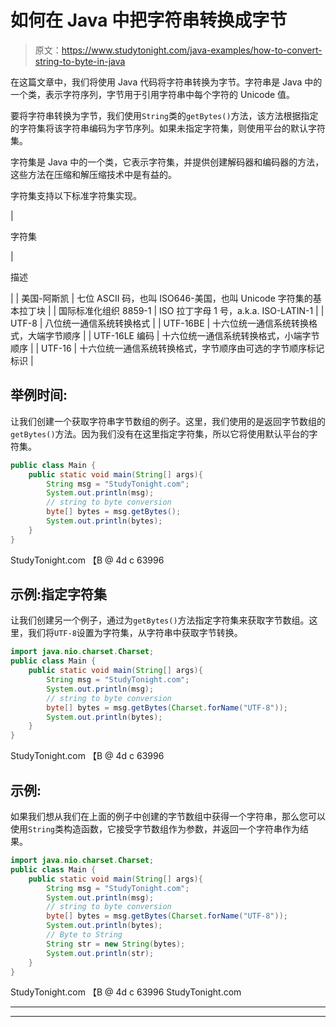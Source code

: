 # 如何在 Java 中把字符串转换成字节

> 原文：<https://www.studytonight.com/java-examples/how-to-convert-string-to-byte-in-java>

在这篇文章中，我们将使用 Java 代码将字符串转换为字节。字符串是 Java 中的一个类，表示字符序列，字节用于引用字符串中每个字符的 Unicode 值。

要将字符串转换为字节，我们使用`String`类的`getBytes()`方法，该方法根据指定的字符集将该字符串编码为字节序列。如果未指定字符集，则使用平台的默认字符集。

字符集是 Java 中的一个类，它表示字符集，并提供创建解码器和编码器的方法，这些方法在压缩和解压缩技术中是有益的。

字符集支持以下标准字符集实现。

| 

字符集

 | 

描述

 |
| 美国-阿斯凯 | 七位 ASCII 码，也叫 ISO646-美国，也叫 Unicode 字符集的基本拉丁块 |
| 国际标准化组织 8859-1 | ISO 拉丁字母 1 号，a.k.a. ISO-LATIN-1 |
| UTF-8 | 八位统一通信系统转换格式 |
| UTF-16BE | 十六位统一通信系统转换格式，大端字节顺序 |
| UTF-16LE 编码 | 十六位统一通信系统转换格式，小端字节顺序 |
| UTF-16 | 十六位统一通信系统转换格式，字节顺序由可选的字节顺序标记标识 |

## 举例时间:

让我们创建一个获取字符串字节数组的例子。这里，我们使用的是返回字节数组的`getBytes()`方法。因为我们没有在这里指定字符集，所以它将使用默认平台的字符集。

```java
public class Main {
	public static void main(String[] args){
		String msg = "StudyTonight.com";
		System.out.println(msg);
		// string to byte conversion
		byte[] bytes = msg.getBytes();
		System.out.println(bytes);
	}
}
```

StudyTonight.com
【B @ 4d c 63996

## 示例:指定字符集

让我们创建另一个例子，通过为`getBytes()`方法指定字符集来获取字节数组。这里，我们将`UTF-8`设置为字符集，从字符串中获取字节转换。

```java
import java.nio.charset.Charset;
public class Main {
	public static void main(String[] args){
		String msg = "StudyTonight.com";
		System.out.println(msg);
		// string to byte conversion
		byte[] bytes = msg.getBytes(Charset.forName("UTF-8"));
		System.out.println(bytes);
	}
}
```

StudyTonight.com
【B @ 4d c 63996

## 示例:

如果我们想从我们在上面的例子中创建的字节数组中获得一个字符串，那么您可以使用`String`类构造函数，它接受字节数组作为参数，并返回一个字符串作为结果。

```java
import java.nio.charset.Charset;
public class Main {
	public static void main(String[] args){
		String msg = "StudyTonight.com";
		System.out.println(msg);
		// string to byte conversion
		byte[] bytes = msg.getBytes(Charset.forName("UTF-8"));
		System.out.println(bytes);
		// Byte to String
		String str = new String(bytes);
		System.out.println(str);
	}
}
```

StudyTonight.com
【B @ 4d c 63996
StudyTonight.com

* * *

* * *